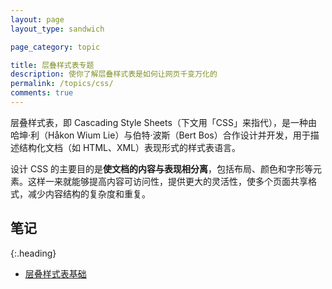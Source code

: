 ```yaml
---
layout: page
layout_type: sandwich

page_category: topic

title: 层叠样式表专题
description: 使你了解层叠样式表是如何让网页千变万化的
permalink: /topics/css/
comments: true
---
```


层叠样式表，即 Cascading Style Sheets（下文用「CSS」来指代），是一种由哈坤·利（Håkon Wium Lie）与伯特·波斯（Bert Bos）合作设计并开发，用于描述结构化文档（如 HTML、XML）表现形式的样式表语言。

设计 CSS 的主要目的是**使文档的内容与表现相分离**，包括布局、颜色和字形等元素。这样一来就能够提高内容可访问性，提供更大的灵活性，使多个页面共享格式，减少内容结构的复杂度和重复。

## 笔记
{:.heading}

- [层叠样式表基础](/css-basics/)
